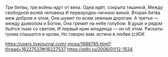 Три битвы, три войны идут от века.
Одна идёт, сокрыта тишиной,
Между свободной волей человека
И первородно-личною виной.
Вторая битва меж добром и злом,
Она шумит по всем земным дорогам.
А третья — между дьяволом и Богом,
Она гремит на небе голубом.
В душе и рядом бьётся тьма со светом,
И первый крик младенца — он об этом.
Раскаты грома слышатся в крови,
Но говорю вам: истина в любви.(с)ЮК

https://users.livejournal.com/-moss/1688785.html?thread=16227537#t16227537  https://stihi.ru/2006/01/12-1534